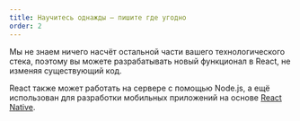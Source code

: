 ```yaml
---
title: Научитесь однажды — пишите где угодно
order: 2
---
```


Мы не знаем ничего насчёт остальной части вашего технологического стека, поэтому вы можете разрабатывать новый функционал в React, не изменяя существующий код.

React также может работать на сервере с помощью Node.js, а ещё использован для разработки мобильных приложений на основе [React Native](https://facebook.github.io/react-native/).
